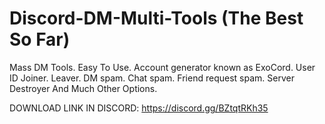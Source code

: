 # Discord-DM-Multi-Tools (The Best So Far)
Mass DM Tools. Easy To Use. Account generator known as ExoCord. User ID Joiner. Leaver. DM spam. Chat spam. Friend request spam. Server Destroyer And Much Other Options.

DOWNLOAD LINK IN DISCORD: https://discord.gg/BZtqtRKh35
